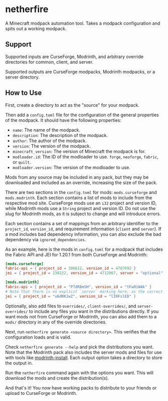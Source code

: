 netherfire
==========

A Minecraft modpack automation tool. Takes a modpack configuration and spits out a working modpack.

## Support

Supported inputs are CurseForge, Modrinth, and arbitrary override directories for common, client, and server.

Supported outputs are CurseForge modpacks, Modrinth modpacks, or a server directory.

## How to Use

First, create a directory to act as the "source" for your modpack.

Then add a `config.toml` file for the configuration of the general properties of the modpack. It should have the
following properties:

- `name`: The name of the modpack.
- `description`: The description of the modpack.
- `author`: The author of the modpack.
- `version`: The version of the modpack.
- `minecraft_version`: The version of Minecraft the modpack is for.
- `modloader.id`: The ID of the modloader to use. `forge`, `neoforge`, `fabric`, or `quilt`.
- `modloader.version`: The version of the modloader to use.

Mods from any source may be included in any pack, but they may be downloaded and included as an override, increasing the
size of the pack.

There are two sections in the `config.toml` for mods: `mods.curseforge` and `mods.modrinth`. Each section contains a
list of mods to include from the respective mod site. CurseForge mods use an `i32` project and version ID, while
Modrinth mods use a `String` project and version ID. Do not use the slug for Modrinth mods, as it is subject to change
and will introduce errors.

Each section contains a set of mappings from an arbitrary identifier to the `project_id`, `version_id`, and requirement
information (`client` and `server`). If a mod includes bad dependency information, you can also exclude the bad
dependency via `ignored_dependencies`.

As an example, here is the mods in `config.toml` for a modpack that includes the Fabric API and JEI for 1.20.1 from both
CurseForge and Modrinth:

```toml
[mods.curseforge]
fabric-api = { project_id = 306612, version_id = 4787692 }
jei = { project_id = 238222, version_id = 4712867, server = "optional" }

[mods.modrinth]
fabric-api = { project_id = "P7dR8mSH", version_id = "tFw0iWAk" }
# Note that there is no explicit `server` marking here, as the correct value is inherited from the Modrinth metadata.
jei = { project_id = "u6dRKJwZ", version_id = "lIRFslED" }
```

Optionally, also add files to `overrides/`, `client-overrides/`, and `server-overrides/` to include any files you want
in the distributions directly. If you want mods not from CurseForge or Modrinth, you can also add them to a `mods/`
directory in any of the override directories.

Next, run `netherfire generate <source directory>`. This verifies that the configuration loads and is valid.

Check `netherfire generate --help` and pick the distributions you want. Note that the Modrinth pack also includes the
server mods and files for use with tools like [modrinth-install](https://github.com/nothub/mrpack-install). Each output
option takes a directory to store the output in.

Run the `netherfire` command again with the options you want. This will download the mods and create the
distribution(s).

And that's it! You now have working packs to distribute to your friends or upload to CurseForge or Modrinth.
